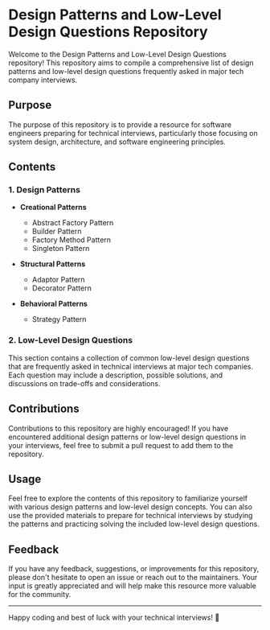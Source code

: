 # Design Patterns and Low-Level Design Questions Repository

Welcome to the Design Patterns and Low-Level Design Questions repository! This repository aims to compile a comprehensive list of design patterns and low-level design questions frequently asked in major tech company interviews.

## Purpose

The purpose of this repository is to provide a resource for software engineers preparing for technical interviews, particularly those focusing on system design, architecture, and software engineering principles.

## Contents

### 1. Design Patterns

- **Creational Patterns**
    - Abstract Factory Pattern
    - Builder Pattern
    - Factory Method Pattern
    - Singleton Pattern

- **Structural Patterns**
    - Adaptor Pattern
    - Decorator Pattern

- **Behavioral Patterns**
    - Strategy Pattern

### 2. Low-Level Design Questions

This section contains a collection of common low-level design questions that are frequently asked in technical interviews at major tech companies. Each question may include a description, possible solutions, and discussions on trade-offs and considerations.

## Contributions

Contributions to this repository are highly encouraged! If you have encountered additional design patterns or low-level design questions in your interviews, feel free to submit a pull request to add them to the repository.

## Usage

Feel free to explore the contents of this repository to familiarize yourself with various design patterns and low-level design concepts. You can also use the provided materials to prepare for technical interviews by studying the patterns and practicing solving the included low-level design questions.

## Feedback

If you have any feedback, suggestions, or improvements for this repository, please don't hesitate to open an issue or reach out to the maintainers. Your input is greatly appreciated and will help make this resource more valuable for the community.

[//]: # (## License)

[//]: # ()
[//]: # (This repository is licensed under the MIT License. See the [LICENSE]&#40;LICENSE&#41; file for more details.)

---

Happy coding and best of luck with your technical interviews! 🚀
